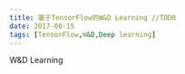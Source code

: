 ```yaml
---
title: 基于TensorFlow的W&D Learning //TODO
date: 2017-08-15
tags: [TensorFlow,W&D,Deep learning]
---
```


W&D Learning

<!--more-->

